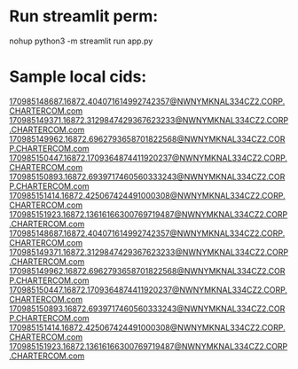 
# Run streamlit perm:
nohup python3 -m streamlit run app.py



# Sample local cids: 

170985148687.16872.404071614992742357@NWNYMKNAL334CZ2.CORP.CHARTERCOM.com
170985149371.16872.3129847429367623233@NWNYMKNAL334CZ2.CORP.CHARTERCOM.com
170985149962.16872.6962793658701822568@NWNYMKNAL334CZ2.CORP.CHARTERCOM.com
170985150447.16872.1709364874411920237@NWNYMKNAL334CZ2.CORP.CHARTERCOM.com
170985150893.16872.6939717460560333243@NWNYMKNAL334CZ2.CORP.CHARTERCOM.com
170985151414.16872.425067424491000308@NWNYMKNAL334CZ2.CORP.CHARTERCOM.com
170985151923.16872.13616166300769719487@NWNYMKNAL334CZ2.CORP.CHARTERCOM.com
170985148687.16872.404071614992742357@NWNYMKNAL334CZ2.CORP.CHARTERCOM.com
170985149371.16872.3129847429367623233@NWNYMKNAL334CZ2.CORP.CHARTERCOM.com
170985149962.16872.6962793658701822568@NWNYMKNAL334CZ2.CORP.CHARTERCOM.com
170985150447.16872.1709364874411920237@NWNYMKNAL334CZ2.CORP.CHARTERCOM.com
170985150893.16872.6939717460560333243@NWNYMKNAL334CZ2.CORP.CHARTERCOM.com
170985151414.16872.425067424491000308@NWNYMKNAL334CZ2.CORP.CHARTERCOM.com
170985151923.16872.13616166300769719487@NWNYMKNAL334CZ2.CORP.CHARTERCOM.com